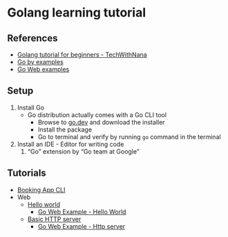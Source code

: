 # Golang learning tutorial

## References

- [Golang tutorial for beginners - TechWithNana](https://www.youtube.com/watch?v=yyUHQIec83I)
- [Go by examples](https://gobyexample.com/)
- [Go Web examples](https://gowebexamples.com/)

## Setup

1. Install Go
    - Go distribution actually comes with a Go CLI tool
        - Browse to [go.dev](https://go.dev/dl/) and download the installer
        - Install the package
        - Go to terminal and verify by running `go` command in the terminal
2. Install an IDE - Editor for writing code
    1. “Go” extension by “Go team at Google”

## Tutorials

- [Booking App CLI](booking-app/)
- Web
  - [Hello world](web-examples/hello-world/)
    - [Go Web Example - Hello World](https://gowebexamples.com/hello-world/)
  - [Basic HTTP server](web-examples/http-server/)
    - [Go Web Example - Http server](https://gowebexamples.com/http-server/)
